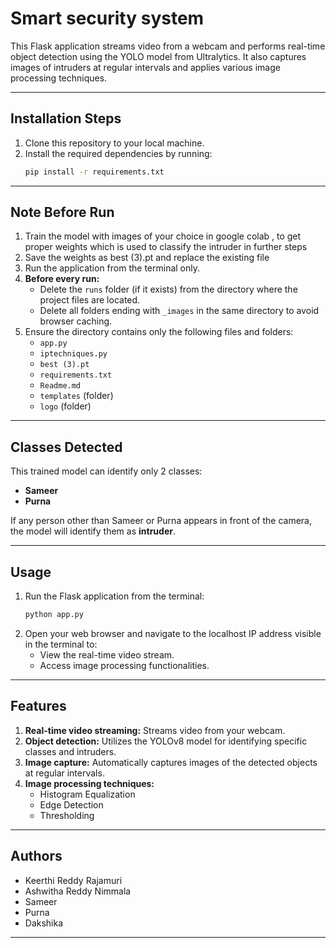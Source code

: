 # Smart security system

This Flask application streams video from a webcam and performs real-time object detection using the YOLO model from Ultralytics. It also captures images of intruders at regular intervals and applies various image processing techniques.

---

## **Installation Steps**
1. Clone this repository to your local machine.
2. Install the required dependencies by running:  
   ```bash
   pip install -r requirements.txt
   ```

---

## **Note Before Run**
1. Train the model with images of your choice in google colab , to get proper weights which is used to classify the intruder in further steps
2. Save the weights as best (3).pt and replace the existing file 
3. Run the application from the terminal only.
4. **Before every run:**
   - Delete the `runs` folder (if it exists) from the directory where the project files are located.
   - Delete all folders ending with `_images` in the same directory to avoid browser caching.
5. Ensure the directory contains only the following files and folders:
   - `app.py`
   - `iptechniques.py`
   - `best (3).pt`
   - `requirements.txt`
   - `Readme.md`
   - `templates` (folder)
   - `logo` (folder)

---

## **Classes Detected**
This trained model can identify only 2 classes:  
- **Sameer**
- **Purna**  

If any person other than Sameer or Purna appears in front of the camera, the model will identify them as **intruder**.

---

## **Usage**
1. Run the Flask application from the terminal:
   ```bash
   python app.py
   ```
2. Open your web browser and navigate to the localhost IP address visible in the terminal to:
   - View the real-time video stream.
   - Access image processing functionalities.

---

## **Features**
1. **Real-time video streaming:** Streams video from your webcam.
2. **Object detection:** Utilizes the YOLOv8 model for identifying specific classes and intruders.
3. **Image capture:** Automatically captures images of the detected objects at regular intervals.
4. **Image processing techniques:**
   - Histogram Equalization
   - Edge Detection
   - Thresholding

---

## **Authors**
- Keerthi Reddy Rajamuri  
- Ashwitha Reddy Nimmala  
- Sameer  
- Purna  
- Dakshika  

---
